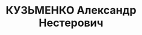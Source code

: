 ---
title: КУЗЬМЕНКО Александр Нестерович
description: "Уманьский мотороремонтный завод, главный инженер\n арестован 22.08.1937\n\
  \ Приговор: ВК ВС СССР, 17.11.1937 — ВМН\n Реабилитация: ВК ВС СССР, 03.08.1937\
  \ - за отсутствием состава преступления"
---